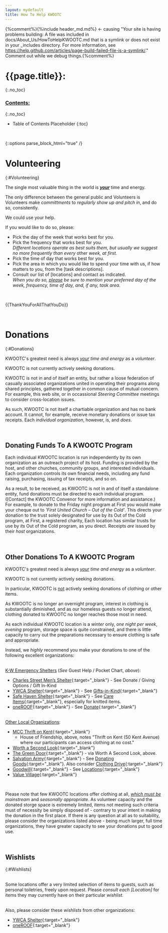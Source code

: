 ```yaml
---
layout: mydefault
title: How To Help KWOOTC
---
```

{%comment%}{%include header_md.md%} <- causing "Your site is having problems building: A file was included in docs/About_Us/HowToHelpKWOOTC.md that is a symlink or does not exist in your _includes directory. For more information, see https://help.github.com/articles/page-build-failed-file-is-a-symlink/." Comment out while we debug things.{%comment%}

# {{page.title}}:
{:.no_toc}

### <u> Contents: </u>
{:.no_toc}
* Table of Contents Placeholder
{:toc}

&nbsp;

{::options parse_block_html="true" /}
<div id="HowToHelpKWOOTC">


# Volunteering
{:#Volunteering}

The single most valuable thing in the world is ***<u>your</u>*** time and energy.

The only difference between the general public and Volunteers is Volunteers make *committments* to *regularly show up and pitch in*, and do so, consistently.

We could use your help.

If you would like to do so, please:

- Pick the day of the week that works best for you.
- Pick the frequency that works best for you. <br> *Different locations operate as best suits them, but usually we suggest no more frequently than every* other *week, at first.*
- Pick the time of day that works best for you.
- Pick the area in which you would like to spend your time with us, if how matters to you, from the [task descriptions].
- Consult our list of [locations] and contact as indicated. <br> *When you do so, <u>please</u> be sure to mention your preferred day of the week, frequency, time of day, and, if any, task area.*

&nbsp;

{{ThankYouForAllThatYouDo}}

&nbsp;

# Donations
{:#Donations}

KWOOTC's greatest need is always *<u>your</u> time and energy* as a *volunteer*.

KWOOTC is not currently actively seeking donations.

KWOOTC is not in and of itself an entity, but rather a loose federation of casually associated organizations united in operating their programs along shared principles, gathered together in common cause of mutual concern. For example, this web site, or in occassional *Steering Committee* meetings to consider cross-location issues.

As such, KWOOTC is not itself a chartiable organization and has no bank account. It cannot, for example, receive monetary donations or issue tax receipts. Each *individual organization*, however, is, and *does*.

&nbsp;

## Donating Funds To A KWOOTC Program

Each individual KWOOTC location is run independently by its own organization as an outreach project of its host. Funding is provided by the host, and other churches, community groups, and interested individuals. Each organization controls its own financial needs, including any fund raising, purchasing, issuing of tax receipts, and so on.

As a result, to be received, as KWOOTC is not in and of itself a standalone entity, fund donations must be directed to each individual program. ([Contact] the KWOOTC Convenor for more information and assistance.) For example, to donate to the Friday night program at First you would make your cheque out to *'First United Church – Out of the Cold'*. This directs your donation to the trust solely designated for use by its Out of the Cold program, at First, a registered charity, Each location has similar trusts for use by *its* Out of the Cold program, as you direct. Receipts *are* issued by their *host* organizations.

&nbsp;


## Other Donations To A KWOOTC Program

KWOOTC's greatest need is always *<u>your</u> time and energy* as a *volunteer*.

KWOOTC is not currently actively seeking donations.

In particular, KWOOTC is <u>not</u> actively seeking donations of clothing or other items.

As KWOOTC is no longer an overnight program, interest in clothing is substantially diminished, and as our homeless guests no longer attend, clothing donated to KWOOTC no longer reaches those most in need.

As each individual KWOOTC location is a *winter* only, *one night per week*, *evening* program, storage space is quite constrained, and there is little capacity to carry out the preparations necessary to ensure clothing is safe and appropriate.

Instead, we *highly* recommend you make your donations to one of the following excellent organizations:


<br><u>K-W Emergency Shelters</u> (*See* Guest Help / Pocket Chart, *above*):

- [Charles Street Men’s Shelter](https://www.houseoffriendship.org/how-we-help/shelter-and-supportive-housing/ "House of Friendship"){:target="_blank"} - See Donate / Giving Options / Gift In-Kind
- [YWCA Shelter](http://www.ywcakw.on.ca/emergency-shelter "Mary's Place"){:target="_blank"} - See [Gifts-in-Kind](http://www.ywcakw.on.ca/gifts-in-kind "Non-monetary items"){:target="_blank"}
- [Safe Haven Shelter](https://www.lutherwood.ca/mentalhealth/safe-haven "Betty Thompson Youth Centre"){:target="_blank"} - See [Care Items](https://www.lutherwood.ca/foundation/ways-to-give " "){:target="_blank"}, especially for knitted items.
- [oneROOF](http://oneroof.org/services/ "Providing A Roof"){:target="_blank"} - See [Donate](http://oneroof.org/donate/ " "){:target="_blank"}


<br><u>Other Local Organizations</u>:

- [MCC Thrift on Kent](http://thrift.mcc.org/thrift-on-kent/donate "Furniture pick up available"){:target="_blank"}
  - House of Friendship, above, notes "Thrift on Kent (50 Kent Avenue) where our participants can access clothing at no cost."
- [Worth a Second Look](https://www.theworkingcentre.org/worth-second-look/166 "Furniture pick up available"){:target="_blank"}
- [The Green Door](https://www.theworkingcentre.org/green-door/519 "via Worth A Second Look"){:target="_blank"} - via Worth A Second Look, above.
- [Salvation Army](https://thriftstore.ca/central-ontario/kitchener "Sally Ann"){:target="_blank"} - See [Donating Goods](https://thriftstore.ca/central-ontario/donating-goods "Pick up available"){:target="_blank"}. Also consider [Clothing Drive](https://thriftstore.ca/central-ontario/clothing-drive " "){:target="_blank"}
- [Goodwill](http://goodwillindustries.ca/donate/ "Goodwill"){:target="_blank"} - See [Locations](http://goodwillindustries.ca/donation-centre-locator/ "3 locations in K-W"){:target="_blank"}
- [Value Village](https://www.valuevillage.com/donate "3 locations in K-W"){:target="_blank"}


&nbsp;

Please note that few KWOOTC locations offer clothing at all, *<u>which must be</u>* *mainstream* and *seasonally appropriate*. As volunteer capacity and the donated storge space is extremely limited, items not meeting such criteria must of necessity be simply disposed of - contrary to your intent in making the donation in the first place. If there is any question at all as to suitability, please consider the organizations listed above - being much larger, full time organizations, they have greater capacity to see your donations put to good use.


&nbsp;

## Wishlists
{:#Wishlists}

<br>Some locations offer a very limited selection of items to guests, such as personal toiletries, freely upon request. Please *consult each [Location]* for items they may currently have on their particular *wishlist*.


<br>Also, please consider these *wishlists* from other organizations:

- [YWCA Shelter](http://www.ywcakw.on.ca/wishlist "Mary's Place"){:target="_blank"}
- [oneROOF](http://oneroof.org/wishlist/ "Youth Services"){:target="_blank"}

&nbsp;
